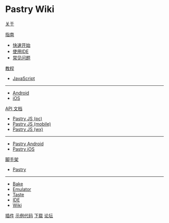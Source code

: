 # Pastry Wiki

[关于](index.md)

[指南]()

  * [快速开始](quickstart.md)
  * [使用IDE](ide.md)
  * [常见问题](faq.md)

[教程]()

  * [JavaScript](tutorials/pastry-js.md)
  - - - -
  * [Android](tutorials/pastry-android.md)
  * [iOS](tutorials/pastry-ios.md)

[API 文档]()

  * [Pastry JS (pc)](pastry-doc/1.0.0/pc/index.html)
  * [Pastry JS (mobile)](pastry-doc/1.0.0/mobile/index.html)
  * [Pastry JS (wx)](pastry-doc/1.0.0/wx/index.html)
  - - - -
  * [Pastry Android](pastry-doc/1.0.0/android/index.html)
  * [Pastry iOS](pastry-doc/1.0.0/ios/index.html)
      
[脚手架]()

  * [Pastry](cli/cli.md)
  - - - -
  * [Bake](cli/bake.md)
  * [Emulator](cli/emulator.md)
  * [Taste](cli/taste.md)
  * [IDE](cli/ide.md)
  * [Wiki](cli/wiki.md)
  
[插件](plugins.md)
[示例代码](examples.md)
[下载](download.md)
[论坛](forum.md)


<!-- counter pixel for counting visitors -->
<!-- <img src="http://stats.markdown.io/mdwiki_info.gif" style="display:none;"/> -->

<script type="text/javascript">

  var _gaq = _gaq || [];
  _gaq.push(['_setAccount', 'UA-44627253-1']);
  _gaq.push(['_trackPageview']);

  (function() {
    var ga = document.createElement('script'); ga.type = 'text/javascript'; ga.async = true;
    ga.src = ('https:' == document.location.protocol ? 'https://ssl' : 'http://www') + '.google-analytics.com/ga.js';
    var s = document.getElementsByTagName('script')[0]; s.parentNode.insertBefore(ga, s);
  })();

</script>
